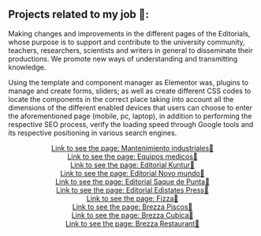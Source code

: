 ## Projects related to my job 💼: 
  
Making changes and improvements in the different pages of the Editorials, whose purpose is to support and contribute to the university community, teachers, researchers, scientists and writers in general to disseminate their productions. We promote new ways of understanding and transmitting knowledge.
  

Using the template and component manager as Elementor was, plugins to manage and create forms, sliders; as well as create different CSS codes to locate the components in the correct place taking into account all the dimensions of the different enabled devices that users can choose to enter the aforementioned page (mobile, pc, laptop), in addition to performing the respective SEO process, verify the loading speed through Google tools and its respective positioning in various search engines.


<div id="badges" align="center">
  <a href="https://mantenimientoindustriales.com/">
    Link to see the page: Mantenimiento industriales📕
  </a>
</div>

<div id="badges" align="center">
  <a href="https://equiposmedico.net/">
    Link to see the page: Equipos medicos📕
  </a>
</div>


  <div id="badges" align="center">
  <a href="https://editorialkuntur.com/">
    Link to see the page: Editorial Kuntur📕
  </a>
</div>
 <div id="badges" align="center">
  <a href="https://editorialnovomundo.com/">
    Link to see the page: Editorial Novo mundo📕
  </a>
</div>
  
  <div id="badges" align="center">
  <a href="https://editorialsaquedepunta.com/">
    Link to see the page: Editorial Saque de Punta📕
  </a>
</div>

  <div id="badges" align="center">
  <a href="https://edistatespress.com/">
    Link to see the page: Editorial Edistates Press📕
  </a>
</div>

  <div id="badges" align="center">
  <a href="https://fizza.pe/">
    Link to see the page: Fizza📕
  </a>
</div>

<div id="badges" align="center">
  <a href="https://brezzapiscos.com/">
    Link to see the page: Brezza Piscos📕
  </a>
</div>

<div id="badges" align="center">
  <a href="https://brezzacubica.com/">
    Link to see the page: Brezza Cubica📕
  </a>
</div>

<div id="badges" align="center">
  <a href="https://brezzarestaurante.com/">
    Link to see the page: Brezza Restaurant📕
  </a>
</div>
